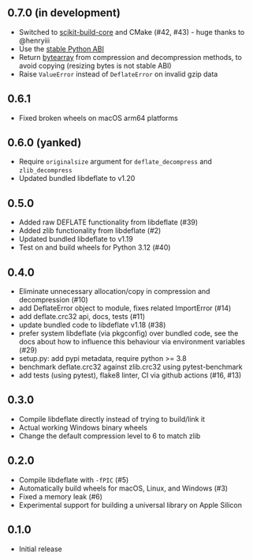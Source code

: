 ## 0.7.0 (in development)

* Switched to [scikit-build-core](https://github.com/scikit-build/scikit-build-core) and
  CMake (#42, #43) - huge thanks to @henryiii
* Use the [stable Python ABI](https://docs.python.org/3/c-api/stable.html)
* Return [bytearray](https://docs.python.org/3/library/stdtypes.html#bytearray) from
  compression and decompression methods, to avoid copying (resizing bytes is not stable
  ABI)
* Raise `ValueError` instead of `DeflateError` on invalid gzip data


## 0.6.1

* Fixed broken wheels on macOS arm64 platforms


## 0.6.0 (yanked)

* Require `originalsize` argument for `deflate_decompress` and `zlib_decompress`
* Updated bundled libdeflate to v1.20


## 0.5.0

* Added raw DEFLATE functionality from libdeflate (#39)
* Added zlib functionality from libdeflate (#2)
* Updated bundled libdeflate to v1.19
* Test on and build wheels for Python 3.12 (#40)


## 0.4.0

* Eliminate unnecessary allocation/copy in compression and decompression (#10)
* add DeflateError object to module, fixes related ImportError (#14)
* add deflate.crc32 api, docs, tests (#11)
* update bundled code to libdeflate v1.18 (#38)
* prefer system libdeflate (via pkgconfig) over bundled code, see the docs
  about how to influence this behaviour via environment variables (#29)
* setup.py: add pypi metadata, require python >= 3.8
* benchmark deflate.crc32 against zlib.crc32 using pytest-benchmark
* add tests (using pytest), flake8 linter, CI via github actions (#16, #13)


## 0.3.0

* Compile libdeflate directly instead of trying to build/link it
* Actual working Windows binary wheels
* Change the default compression level to 6 to match zlib


## 0.2.0

* Compile libdeflate with `-fPIC` (#5)
* Automatically build wheels for macOS, Linux, and Windows (#3)
* Fixed a memory leak (#6)
* Experimental support for building a universal library on Apple Silicon


## 0.1.0

* Initial release
